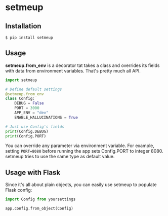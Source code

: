 # setmeup

## Installation

    $ pip install setmeup

## Usage

**setmeup.from_env** is a decorator tat takes a class and overrides its fields with data from environment variables. That's pretty much all API.

```python
import setmeup

# Define default settings
@setmeup.from_env
class Config:
    DEBUG = False
    PORT = 3000
    APP_ENV = "dev"
    ENABLE_HALLUCINATIONS = True

# Just use Config's fields
print(Config.DEBUG)
print(Config.PORT)

```

You can override any parameter via environment variable.
For example, setting `PORT=8080` before running the app sets Config.PORT to integer 8080. setmeup tries to use the same type as default value.

## Usage with Flask

Since it's all about plain objects, you can easily use setmeup to populate Flask config:

```python
import Config from yoursettings

app.config.from_object(Config)
```
